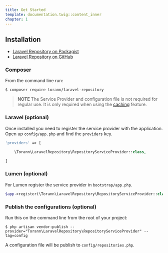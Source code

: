 ```yaml
---
title: Get Started
template: documentation.twig::content_inner
chapter: 1
---
```


## Installation

- [Laravel Repository on Packagist](https://packagist.org/packages/torann/laravel-repository)
- [Laravel Repository on GitHub](https://github.com/torann/laravel-repository)

### Composer

From the command line run:

```
$ composer require torann/laravel-repository
```

> **NOTE** The Service Provider and configuration file is not required for regular use. It is only required when using the [caching](#cache) feature.

### Laravel (optional)

Once installed you need to register the service provider with the application. Open up `config/app.php` and find the `providers` key.

``` php
'providers' => [

    \Torann\LaravelRepository\RepositoryServiceProvider::class,

]
```

### Lumen (optional)

For Lumen register the service provider in `bootstrap/app.php`.

``` php
$app->register(\Torann\LaravelRepository\RepositoryServiceProvider::class);
```

### Publish the configurations (optional)

Run this on the command line from the root of your project:

```
$ php artisan vendor:publish --provider="Torann\LaravelRepository\RepositoryServiceProvider" --tag=config
```

A configuration file will be publish to `config/repositories.php`.
